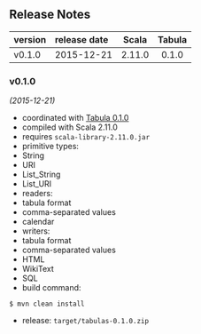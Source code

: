
## Release Notes

| version | release date | Scala  | Tabula |
|:--------|:-------------|:------:|:------:|
| v0.1.0  | 2015-12-21   | 2.11.0 | 0.1.0  |



### v0.1.0
*(2015-12-21)*
* coordinated with [Tabula 0.1.0](https://github.com/julianmendez/tabula)
* compiled with Scala 2.11.0
* requires `scala-library-2.11.0.jar`
* primitive types:
 * String
 * URI
 * List_String
 * List_URI
* readers:
 * tabula format
 * comma-separated values
 * calendar
* writers:
 * tabula format
 * comma-separated values
 * HTML
 * WikiText
 * SQL
* build command:
```
$ mvn clean install
```
* release: `target/tabulas-0.1.0.zip`



